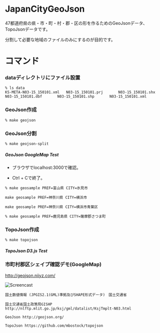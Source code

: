 # JapanCityGeoJson

47都道府県の県・市・町・村・郡・区の形を作るためのGeoJsonデータ、TopoJsonデータです。

分割して必要な地域のファイルのみにするのが目的です。

# コマンド

### dataディレクトリにファイル設置

~~~
% ls data
KS-META-N03-15_150101.xml	N03-15_150101.prj		N03-15_150101.shx
N03-15_150101.dbf		N03-15_150101.shp		N03-15_150101.xml
~~~

### GeoJson作成

~~~
% make geojson
~~~

### GeoJson分割

~~~
% make geojson-split
~~~

##### GeoJson GoogleMap Test

- ブラウザでlocalhost:3000で確認。

- Ctrl + Cで終了。

~~~
% make geosample PREF=富山県 CITY=氷見市
~~~

~~~
make geosample PREF=神奈川県 CITY=横浜市
~~~

~~~
make geosample PREF=神奈川県 CITY=横浜市青葉区
~~~

~~~
% make geosample PREF=鹿児島県 CITY=薩摩郡さつま町
~~~

### TopoJson作成

~~~
% make topojson
~~~

##### TopoJson D3.js Test


### 市町村郡区シェイプ確認デモ(GoogleMap)

http://geojson.niiyz.com/


![Screencast](https://github.com/niiyz/JapanCityGeoJson/blob/master/screenshot2.png)


```
国土数値情報 (JPGIS2.1(GML)準拠及びSHAPE形式データ)　国土交通省

国土交通省国土政策局GISHP http://nlftp.mlit.go.jp/ksj/gml/datalist/KsjTmplt-N03.html

GeoJson http://geojson.org/

TopoJson https://github.com/mbostock/topojson
```